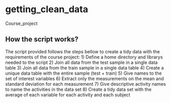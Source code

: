 # getting_clean_data
Course_project

## How the script works?
The script provided follows the steps bellow to create a tidy data with the requirements of the course project:
	1) Define a home directory and librarys needed to the script
	2) Join all data from the test sample in a single data table
	3) Join all data from the train sample in a single data table
	4) Create a unique data table with the entire sample (test + train)
	5) Give names to the set of interest variables
	6) Extract only the measurements on the mean and standard deviation for each measurement
	7) Give descriptive activity names to name the activities in the data set
	8) Create a tidy data set with the average of each variable for each activity and each subject
